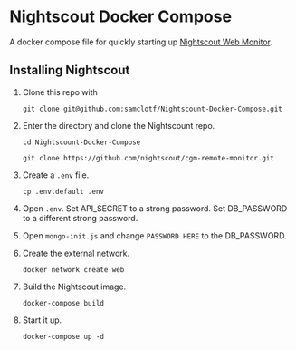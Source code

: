# Nightscout Docker Compose

A docker compose file for quickly starting up [Nightscout Web Monitor](https://github.com/nightscout/cgm-remote-monitor).

## Installing Nightscout

1. Clone this repo with

   `git clone git@github.com:samclotf/Nightscount-Docker-Compose.git`

1. Enter the directory and clone the Nightscount repo.

   `cd Nightscount-Docker-Compose`

   `git clone https://github.com/nightscout/cgm-remote-monitor.git`

1. Create a `.env` file.

   `cp .env.default .env`

1. Open `.env`. Set API\_SECRET to a strong password. Set DB\_PASSWORD to a different strong password.

1. Open `mongo-init.js` and change `PASSWORD HERE` to the DB\_PASSWORD.

1. Create the external network.

   `docker network create web`

1. Build the Nightscout image.

   `docker-compose build`

1. Start it up.

   `docker-compose up -d`
